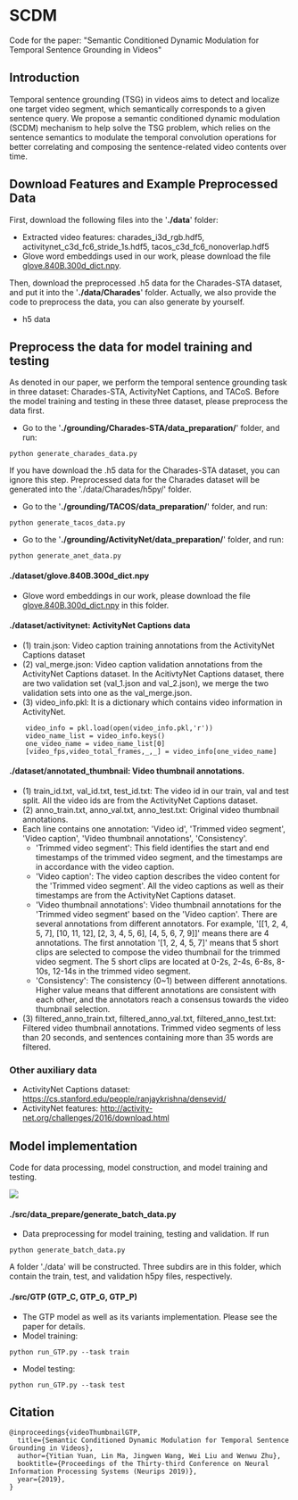 # SCDM
Code for the paper: "Semantic Conditioned Dynamic Modulation for Temporal Sentence Grounding in Videos"

## Introduction
 
Temporal sentence grounding (TSG) in videos aims to detect and localize one target video segment, which semantically corresponds to a given sentence query. We propose a semantic conditioned dynamic modulation (SCDM) mechanism to help solve the TSG problem, which relies on the sentence semantics to modulate the temporal convolution operations for better correlating and composing the sentence-related video contents over time.

## Download Features and Example Preprocessed Data

First, download the following files into the '**./data**' folder:
* Extracted video features: charades_i3d_rgb.hdf5, activitynet_c3d_fc6_stride_1s.hdf5, tacos_c3d_fc6_nonoverlap.hdf5
* Glove word embeddings used in our work, please download the file [glove.840B.300d_dict.npy](http://nlp.stanford.edu/data/glove.840B.300d.zip).

Then, download the preprocessed .h5 data for the Charades-STA dataset, and put it into the '**./data/Charades**' folder. Actually, we also provide the code to preprocess the data, you can also generate by yourself.
* h5 data

## Preprocess the data for model training and testing

As denoted in our paper, we perform the temporal sentence grounding task in three dataset: Charades-STA, ActivityNet Captions, and TACoS. Before the model training and testing in these three dataset, please preprocess the data first. 

* Go to the '**./grounding/Charades-STA/data_preparation/**' folder, and run:
```
python generate_charades_data.py
```
If you have download the .h5 data for the Charades-STA dataset, you can ignore this step. Preprocessed data for the Charades dataset will be generated into the './data/Charades/h5py/' folder.

* Go to the '**./grounding/TACOS/data_preparation/**' folder, and run:
```
python generate_tacos_data.py
```
* Go to the '**./grounding/ActivityNet/data_preparation/**' folder, and run:
```
python generate_anet_data.py
```

#### ./dataset/glove.840B.300d_dict.npy
* Glove word embeddings in our work, please download the file [glove.840B.300d_dict.npy](http://nlp.stanford.edu/data/glove.840B.300d.zip) in this folder. 

#### ./dataset/activitynet: ActivityNet Captions data
* (1) train.json: Video caption training annotations from the ActivityNet Captions dataset
* (2) val_merge.json: Video caption validation annotations from the ActivityNet Captions dataset. In the AcitivtyNet Captions dataset, there are two validation set (val_1.json and val_2.json), we merge the two validation sets into one as the val_merge.json.
* (3) video_info.pkl: It is a dictionary which contains video information in ActivityNet.
```
 	video_info = pkl.load(open(video_info.pkl,'r'))
	video_name_list = video_info.keys()
	one_video_name = video_name_list[0]
	[video_fps,video_total_frames,_,_] = video_info[one_video_name]
```

#### ./dataset/annotated_thumbnail: Video thumbnail annotations.
* (1) train_id.txt, val_id.txt, test_id.txt: The video id in our train, val and test split. All the video ids are from the ActivityNet Captions dataset.
* (2) anno_train.txt, anno_val.txt, anno_test.txt: Original video thumbnail annotations. 
* Each line contains one annotation: 'Video id', 'Trimmed video segment', 'Video caption', 'Video thumbnail annotations', 'Consistency'.
	* 'Trimmed video segment': This field identifies the start and end timestamps of the trimmed video segment, and the timestamps are in accordance with the video caption.
	* 'Video caption': The video caption describes the video content for the 'Trimmed video segment'. All the video captions as well as their timestamps are from the ActivityNet Captions dataset.
	* 'Video thumbnail annotations': Video thumbnail annotations for the 'Trimmed video segment' based on the 'Video caption'. There are several annotations from different annotators. For example, '[[1, 2, 4, 5, 7], [10, 11, 12], [2, 3, 4, 5, 6], [4, 5, 6, 7, 9]]' means there are 4 annotations. The first annotation '[1, 2, 4, 5, 7]' means that 5 short clips are selected to compose the video thumbnail for the trimmed video segment. The 5 short clips are located at 0-2s, 2-4s, 6-8s, 8-10s, 12-14s in the trimmed video segment.
	* 'Consistency': The consistency (0~1) between different annotations. Higher value means that different annotations are consistent with each other, and the annotators reach a consensus towards the video thumbnail selection.
 * (3) filtered_anno_train.txt, filtered_anno_val.txt, filtered_anno_test.txt: Filtered video thumbnail annotations. Trimmed video segments of less than 20 seconds, and sentences containing more than 35 words are filtered.

### Other auxiliary data
* ActivityNet Captions dataset: https://cs.stanford.edu/people/ranjaykrishna/densevid/
* ActivityNet features: http://activity-net.org/challenges/2016/download.html

## Model implementation
Code for data processing, model construction, and model training and testing.

![](https://github.com/yytzsy/GTP/blob/master/model.PNG)

#### ./src/data_prepare/generate_batch_data.py
* Data preprocessing for model training, testing and validation.  If run
```
python generate_batch_data.py
```
A folder './data' will be constructed. Three subdirs are in this folder, which contain the train, test, and validation h5py files, respectively. 

#### ./src/GTP (GTP_C, GTP_G, GTP_P)
* The GTP model as well as its variants implementation. Please see the paper for details.
* Model training:
```
python run_GTP.py --task train
```
* Model testing:
```
python run_GTP.py --task test
```

## Citation
```
@inproceedings{videoThumbnailGTP,
  title={Semantic Conditioned Dynamic Modulation for Temporal Sentence Grounding in Videos},
  author={Yitian Yuan, Lin Ma, Jingwen Wang, Wei Liu and Wenwu Zhu},
  booktitle={Proceedings of the Thirty-third Conference on Neural Information Processing Systems (Neurips 2019)},
  year={2019},
}
```
